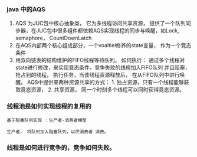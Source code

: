 ### java 中的AQS
1. AQS 为JUC包中核心抽象类， 它为多线程访问共享资源， 提供了一个队列同步器，在JUC包中很多组件都依赖AQS实现线程的同步与唤醒，如Lock, semaphore， CountDownLatch
2. 在AQS内部两个核心组成部分，一个voaltiel修养的state变量， 作为一个竟态条件
3. 用双向链表的结构维护的FIFO线程等待队列。
    如何执行： 通过多个线程对state进行修改，来实现竟态条件，竞争失败的线程加入FIFO队列
   并且阻塞， 抢占到的线程， 执行任务，当该线程资源释放后， 在从FIFO队列中进行唤醒。
   AQS中提供来两种资源共享的方式： 1. 独占资源，只有一个线程能够获取竟态资源， 
                            2. 共享资源， 同一个时刻多个线程可以同时获得竟态资源。

### 线程池是如何实现线程的复用的
    基于阻塞队列实现 ：生产者-消费者模型

    生产者， 将队列加入阻塞队列，以供消费者 消费。
### 线程是如何进行竞争的，竞争如何失败。